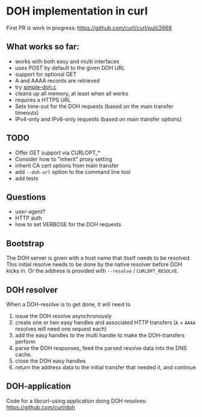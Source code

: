 # DOH implementation in curl

First PR is work in progress: https://github.com/curl/curl/pull/2668

## What works so far:

- works with both easy and multi interfaces
- uses POST by default to the given DOH URL
- support for optional GET
- A and AAAA records are retrieved
- try [simple-doh.c](https://gist.github.com/bagder/93092c51fdd5c49a967cc1e641a9f369)
- cleans up all memory, at least when all works
- requires a HTTPS URL
- Sets time-out for the DOH requests (based on the main transfer timeouts)
- IPv4-only and IPv6-only requests (based on main transfer options)

## TODO

- Offer GET support via CURLOPT_*
- Consider how to "inherit" proxy setting
- inherit CA cert options from main transfer
- add `--doh-url` option to the command line tool
- add tests

## Questions

- user-agent?
- HTTP auth
- how to set VERBOSE for the DOH requests

## Bootstrap

The DOH server is given with a host name that itself needs to be resolved. This initial resolve needs to be done by the native resolver before DOH kicks in. Or the address is provided with `--resolve` / `CURLOPT_RESOLVE`.

## DOH resolver

When a DOH-resolve is to get done, it will need to
1. issue the DOH resolve asynchronously
2. create one or two easy handles and associated HTTP transfers (`A` + `AAAA` resolves will need one request each)
3. add the easy handles to the multi handle to make the DOH-transfers perform
4. parse the DOH responses, feed the parsed resolve data into the DNS cache.
5. close the DOH easy handles
6. return the address data to the initial transfer that needed it, and continue 

## DOH-application

Code for a libcurl-using application doing DOH resolves: https://github.com/curl/doh